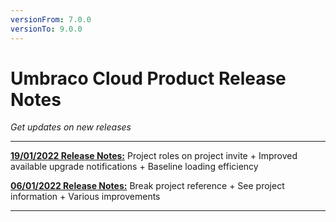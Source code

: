 ```yaml
---
versionFrom: 7.0.0
versionTo: 9.0.0
---
```

# Umbraco Cloud Product Release Notes

_Get updates on new releases_

---

[**19/01/2022 Release Notes:**](2022-01-19-ReleaseNote.md) Project roles on project invite + Improved available upgrade notifications + Baseline loading efficiency

[**06/01/2022 Release Notes:**](2022-01-06-ReleaseNote.md) Break project reference + See project information + Various improvements

---
